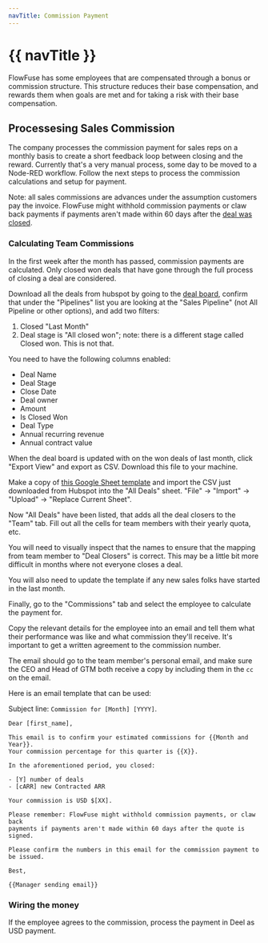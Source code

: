 ```yaml
---
navTitle: Commission Payment
---
```


# {{ navTitle }}

FlowFuse has some employees that are compensated through a bonus or commission
structure. This structure reduces their base compensation, and rewards them when
goals are met and for taking a risk with their base compensation.

## Processesing Sales Commission

The company processes the commission payment for sales reps on a monthly basis
to create a short feedback loop between closing and the reward. Currently that's
a very manual process, some day to be moved to a Node-RED workflow. Follow the
next steps to process the commission calculations and setup for payment.

Note: all sales commissions are advances under the assumption customers pay the
invoice. FlowFuse might withhold commission payments or claw back payments if
payments aren't made within 60 days after the
[deal was closed](/handbook/sales/engagements/#closing-a-deal).

### Calculating Team Commissions

In the first week after the month has passed, commission payments are
calculated. Only closed won deals that have gone through the full process of
closing a deal are considered.

Download all the deals from hubspot by going to the
[deal board](https://app-eu1.hubspot.com/contacts/26586079/objects/0-3/views/all/list),
confirm that under the "Pipelines" list you are looking at the "Sales Pipeline" (not All Pipeline or other options),
and add two filters:

1. Closed "Last Month"
1. Deal stage is "All closed won"; note: there is a different stage called Closed won. This is not that.
   
You need to have the following columns enabled:
   * Deal Name
   * Deal Stage
   * Close Date
   * Deal owner
   * Amount
   * Is Closed Won
   * Deal Type
   * Annual recurring revenue
   * Annual contract value

When the deal board is updated with on the won deals of last month, 
click "Export View" and export as CSV. Download this file
to your machine.

Make a copy of
[this Google Sheet template](https://docs.google.com/spreadsheets/d/1fBq4g4W26M3k-uUOg5p4D2mYUyBPP8EbdtPLwuQ5RPI/)
and import the CSV just downloaded from Hubspot into the "All Deals" sheet.
"File" -> "Import" -> "Upload" -> "Replace Current Sheet".

Now "All Deals" have been listed, that adds all the deal closers to the "Team"
tab. Fill out all the cells for team members with their yearly quota, etc.

You will need to visually inspect that the names to ensure that the mapping 
from team member to "Deal Closers" is correct. This may be a little bit more
difficult in months where not everyone closes a deal.

You will also need to update the template if any new sales folks have started
in the last month.

Finally, go to the "Commissions" tab and select the employee to calculate the
payment for.

Copy the relevant details for the employee into an email and tell them what
their performance was like and what commission they'll receive. It's important
to get a written agreement to the commission number. 

The email should go to the team member's personal email, and make sure the CEO
and Head of GTM both receive a copy by including them in the `cc` on the email. 

Here is an email template that can be used:

Subject line: `Commission for [Month] [YYYY]`.

```
Dear [first_name],

This email is to confirm your estimated commissions for {{Month and Year}}. 
Your commission percentage for this quarter is {{X}}. 

In the aforementioned period, you closed:

- [Y] number of deals
- [cARR] new Contracted ARR

Your commission is USD $[XX].

Please remember: FlowFuse might withhold commission payments, or claw back
payments if payments aren't made within 60 days after the quote is signed.

Please confirm the numbers in this email for the commission payment to be issued.

Best,

{{Manager sending email}}
```

### Wiring the money

If the employee agrees to the commission, process the payment in Deel as USD payment.
